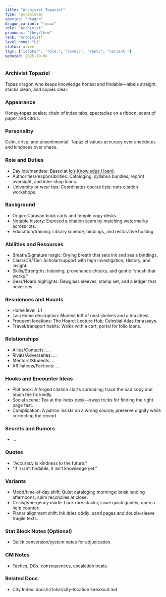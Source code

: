 ```yaml
---
title: "Archivist Topaziel"
type: npc/iolokar
species: "dragon"
dragon_variant: "topaz"
role: "Archivist"
pronouns: "they/them"
rank: "Archivist"
level_home: "L1"
status: alive
tags: ["iolokar", "role:", "level:", "rank:", "variant:"]
updated: 2025-10-06
---
```

### Archivist Topaziel

Topaz dragon who keeps knowledge honest and findable—labels straight, stacks clean, and copies clear.

### Appearance

Honey‑topaz scales; chain of index tabs; spectacles on a ribbon; scent of paper and citrus.

### Personality

Calm, crisp, and unsentimental. Topaziel values accuracy over anecdotes and kindness over chaos.

### Role and Duties

- Day job/mandate: Based at [Io’s Knowledge Hoard](docs/Io'lokar/Locations/ios-knowledge-hoard.md).
- Authorities/responsibilities: Cataloging, syllabus bundles, reprint oversight, and inter‑shop loans.
- University or weyr ties: Coordinates course lists; runs citation workshops.

### Background

- Origin: Caravan book carts and temple copy desks.
- Notable history: Exposed a citation scam by matching watermarks across lots.
- Education/training: Library science, bindings, and restorative hosting.

### Abilities and Resources

- Breath/Signature magic: Drying breath that sets ink and seals bindings.
- Class/CR/Tier: Scholar/support with high Investigation, History, and Insight.
- Skills/Strengths: Indexing, provenance checks, and gentle “shush that works.”
- Gear/Hoard highlights: Dewglass sleeves, stamp set, and a ledger that never lies.

### Residences and Haunts

- Home level: L1
- Lair/Home description: Modest loft of neat shelves and a tea chest.
- Frequent locations: The Hoard; Lecture Hub; Celestial Atlas for assays.
- Travel/transport habits: Walks with a cart; portal for folio loans.

### Relationships

- Allies/Contacts: ...
- Rivals/Adversaries: ...
- Mentors/Students: ...
- Affiliations/Factions: ...

### Hooks and Encounter Ideas

- Plot hook: A forged citation starts spreading; trace the bad copy and teach the fix kindly.
- Social scene: Tea at the index desk—swap tricks for finding the right page fast.
- Complication: A patron insists on a wrong source; preserve dignity while correcting the record.

### Secrets and Rumors

- ...

### Quotes

- "Accuracy is kindness to the future."
- "If it isn’t findable, it isn’t knowledge yet."

### Variants

- Mood/time‑of‑day shift: Quiet cataloging mornings; brisk lending afternoons; calm reconciles at close.
- Crisis/emergency mode: Lock rare stacks; issue quick guides; open a help counter.
- Planar alignment shift: Ink dries oddly; sand pages and double‑sleeve fragile texts.

### Stat Block Notes (Optional)

- Quick conversion/system notes for adjudication.

### GM Notes

- Tactics, DCs, consequences, escalation beats.

### Related Docs

- City Index: docs/Io'lokar/city-location-breakout.md
